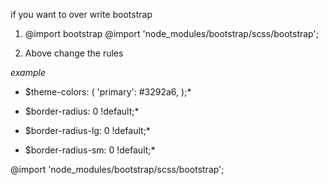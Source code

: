 if you want to over write bootstrap

1. @import bootstrap
   @import 'node_modules/bootstrap/scss/bootstrap';

2. Above change the rules 

*example*

* \$theme-colors: (
  'primary': #3292a6,
);*

* \$border-radius: 0 !default;*
* \$border-radius-lg: 0 !default;*
* \$border-radius-sm: 0 !default;*

@import 'node_modules/bootstrap/scss/bootstrap';